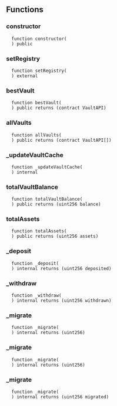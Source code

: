 



## Functions
### constructor
```solidity
  function constructor(
  ) public
```




### setRegistry
```solidity
  function setRegistry(
  ) external
```




### bestVault
```solidity
  function bestVault(
  ) public returns (contract VaultAPI)
```




### allVaults
```solidity
  function allVaults(
  ) public returns (contract VaultAPI[])
```




### _updateVaultCache
```solidity
  function _updateVaultCache(
  ) internal
```




### totalVaultBalance
```solidity
  function totalVaultBalance(
  ) public returns (uint256 balance)
```




### totalAssets
```solidity
  function totalAssets(
  ) public returns (uint256 assets)
```




### _deposit
```solidity
  function _deposit(
  ) internal returns (uint256 deposited)
```




### _withdraw
```solidity
  function _withdraw(
  ) internal returns (uint256 withdrawn)
```




### _migrate
```solidity
  function _migrate(
  ) internal returns (uint256)
```




### _migrate
```solidity
  function _migrate(
  ) internal returns (uint256)
```




### _migrate
```solidity
  function _migrate(
  ) internal returns (uint256 migrated)
```




